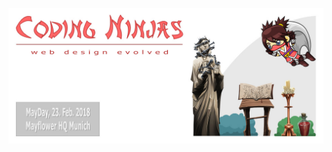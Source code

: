 ![Coding Ninjas](https://github.com/christopherstock/coding-ninjas/raw/master/_ASSETS/promo/image/promoBadge3_1231x529.jpg)
